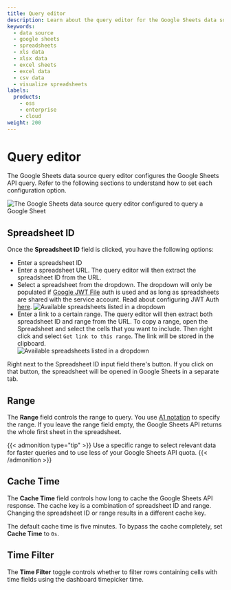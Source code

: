 ```yaml
---
title: Query editor
description: Learn about the query editor for the Google Sheets data source plugin to visualize Google Spreadsheets data in Grafana.
keywords:
  - data source
  - google sheets
  - spreadsheets
  - xls data
  - xlsx data
  - excel sheets
  - excel data
  - csv data
  - visualize spreadsheets
labels:
  products:
    - oss
    - enterprise
    - cloud
weight: 200
---
```


# Query editor

The Google Sheets data source query editor configures the Google Sheets API query.
Refer to the following sections to understand how to set each configuration option.

![The Google Sheets data source query editor configured to query a Google Sheet](/media/docs/plugins/google-sheets-query-editor-1.png)

## Spreadsheet ID

Once the **Spreadsheet ID** field is clicked, you have the following options:

- Enter a spreadsheet ID
- Enter a spreadsheet URL. The query editor will then extract the spreadsheet ID from the URL.
- Select a spreadsheet from the dropdown. The dropdown will only be populated if [Google JWT File](./setup/configure.md/) auth is used and as long as spreadsheets are shared with the service account. Read about configuring JWT Auth [here](./setup/configure.md).
  ![Available spreadsheets listed in a dropdown](/media/docs/plugins/google-sheets-query-editor-2.png)
- Enter a link to a certain range. The query editor will then extract both spreadsheet ID and range from the URL. To copy a range, open the Spreadsheet and select the cells that you want to include. Then right click and select `Get link to this range`. The link will be stored in the clipboard.  
  ![Available spreadsheets listed in a dropdown](/media/docs/plugins/google-sheets-query-editor-3.png)

Right next to the Spreadsheet ID input field there's button. If you click on that button, the spreadsheet will be opened in Google Sheets in a separate tab.

## Range

The **Range** field controls the range to query.
You use [A1 notation](https://developers.google.com/sheets/api/guides/concepts#a1_notation) to specify the range. If you leave the range field empty, the Google Sheets API returns the whole first sheet in the spreadsheet.

{{< admonition type="tip" >}}
Use a specific range to select relevant data for faster queries and to use less of your Google Sheets API quota.
{{< /admonition >}}

## Cache Time

The **Cache Time** field controls how long to cache the Google Sheets API response.
The cache key is a combination of spreadsheet ID and range.
Changing the spreadsheet ID or range results in a different cache key.

The default cache time is five minutes.
To bypass the cache completely, set **Cache Time** to `0s`.

## Time Filter

The **Time Filter** toggle controls whether to filter rows containing cells with time fields using the dashboard timepicker time.
